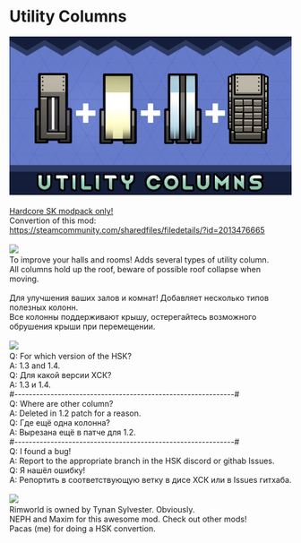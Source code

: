 # Utility Columns
![Preview](/__PREVIEW__/UC.png?raw=true "Preview")<br><br>
[Hardcore SK modpack only!](https://github.com/skyarkhangel/Hardcore-SK/tree/development)
<br>
Convertion of this mod:<br>
https://steamcommunity.com/sharedfiles/filedetails/?id=2013476665
<br><br>
<img src="https://i.imgur.com/svEwA2k.png">
<br>
To improve your halls and rooms! Adds several types of utility column.<br>
All columns hold up the roof, beware of possible roof collapse when moving.<br>
<br>
Для улучшения ваших залов и комнат! Добавляет несколько типов полезных колонн.<br>
Все колонны поддерживают крышу, остерегайтесь возможного обрушения крыши при перемещении.<br><br>
<img src="https://i.imgur.com/5KVUmeE.png"><br>
Q: For which version of the HSK?<br>
A: 1.3 and 1.4.<br>
Q: Для какой версии ХСК?<br>
A: 1.3 и 1.4.<br>
#-------------------------------------------------------------#<br>
Q: Where are other column?<br>
A: Deleted in 1.2 patch for a reason.<br>
Q: Где ещё одна колонна?<br>
A: Вырезана ещё в патче для 1.2.<br>
#-------------------------------------------------------------#<br>
Q: I found a bug!<br>
A: Report to the appropriate branch in the HSK discord or githab Issues.<br>
Q: Я нашёл ошибку!<br>
A: Репортить в соответствующую ветку в дисе ХСК или в Issues гитхаба.<br>
<br>
<img src="https://i.imgur.com/fdngbbh.png">
<br>
Rimworld is owned by Tynan Sylvester. Obviously.<br>
NEPH and Maxim for this awesome mod. Check out other mods!<br>
Pacas (me) for doing a HSK convertion.<br>
